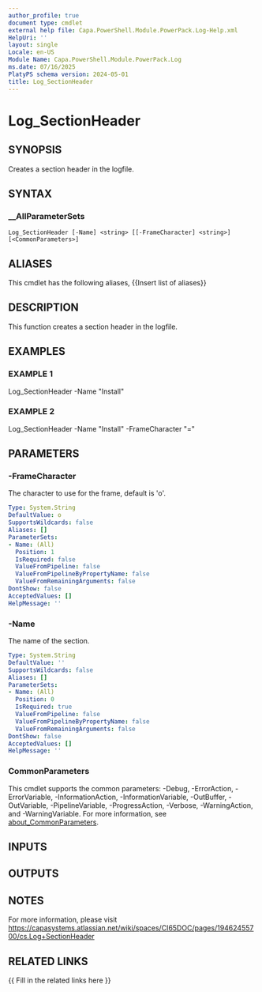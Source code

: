 ```yaml
---
author_profile: true
document type: cmdlet
external help file: Capa.PowerShell.Module.PowerPack.Log-Help.xml
HelpUri: ''
layout: single
Locale: en-US
Module Name: Capa.PowerShell.Module.PowerPack.Log
ms.date: 07/16/2025
PlatyPS schema version: 2024-05-01
title: Log_SectionHeader
---
```


# Log_SectionHeader

## SYNOPSIS

Creates a section header in the logfile.

## SYNTAX

### __AllParameterSets

```
Log_SectionHeader [-Name] <string> [[-FrameCharacter] <string>] [<CommonParameters>]
```

## ALIASES

This cmdlet has the following aliases,
  {{Insert list of aliases}}

## DESCRIPTION

This function creates a section header in the logfile.

## EXAMPLES

### EXAMPLE 1

Log_SectionHeader -Name "Install"

### EXAMPLE 2

Log_SectionHeader -Name "Install" -FrameCharacter "="

## PARAMETERS

### -FrameCharacter

The character to use for the frame, default is 'o'.

```yaml
Type: System.String
DefaultValue: o
SupportsWildcards: false
Aliases: []
ParameterSets:
- Name: (All)
  Position: 1
  IsRequired: false
  ValueFromPipeline: false
  ValueFromPipelineByPropertyName: false
  ValueFromRemainingArguments: false
DontShow: false
AcceptedValues: []
HelpMessage: ''
```

### -Name

The name of the section.

```yaml
Type: System.String
DefaultValue: ''
SupportsWildcards: false
Aliases: []
ParameterSets:
- Name: (All)
  Position: 0
  IsRequired: true
  ValueFromPipeline: false
  ValueFromPipelineByPropertyName: false
  ValueFromRemainingArguments: false
DontShow: false
AcceptedValues: []
HelpMessage: ''
```

### CommonParameters

This cmdlet supports the common parameters: -Debug, -ErrorAction, -ErrorVariable,
-InformationAction, -InformationVariable, -OutBuffer, -OutVariable, -PipelineVariable,
-ProgressAction, -Verbose, -WarningAction, and -WarningVariable. For more information, see
[about_CommonParameters](https://go.microsoft.com/fwlink/?LinkID=113216).

## INPUTS

## OUTPUTS

## NOTES

For more information, please visit https://capasystems.atlassian.net/wiki/spaces/CI65DOC/pages/19462455700/cs.Log+SectionHeader


## RELATED LINKS

{{ Fill in the related links here }}

